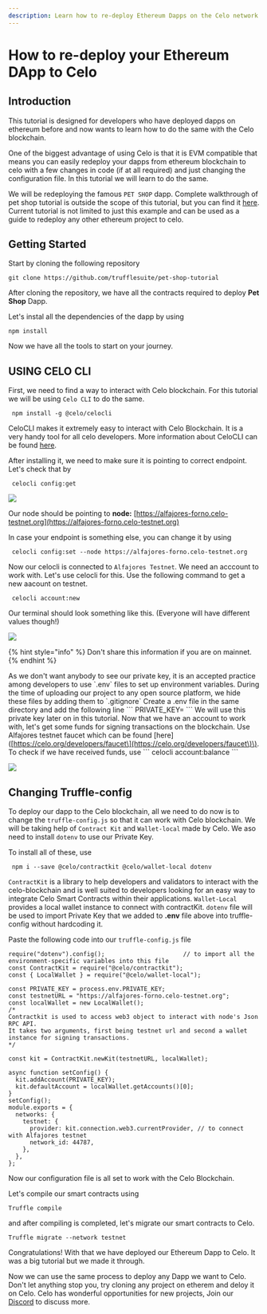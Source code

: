 ```yaml
---
description: Learn how to re-deploy Ethereum Dapps on the Celo network
---
```


# How to re-deploy your Ethereum DApp to Celo

## Introduction

This tutorial is designed for developers who have deployed dapps on ethereum before and now wants to learn how to do the same with the Celo blockchain.

One of the biggest advantage of using Celo is that it is EVM compatible that means you can easily redeploy your dapps from ethereum blockchain to celo with a few changes in code \(if at all required\) and just changing the configuration file. In this tutorial we will learn to do the same.

We will be redeploying the famous `PET SHOP` dapp. Complete walkthrough of pet shop tutorial is outside the scope of this tutorial, but you can find it [here](https://www.trufflesuite.com/tutorials/pet-shop). Current tutorial is not limited to just this example and can be used as a guide to redeploy any other ethereum project to celo.

## Getting Started

Start by cloning the following repository

```text
git clone https://github.com/trufflesuite/pet-shop-tutorial
```

After cloning the repository, we have all the contracts required to deploy **Pet Shop** Dapp.

Let's instal all the dependencies of the dapp by using

```text
npm install
```

Now we have all the tools to start on your journey.

## USING CELO CLI

First, we need to find a way to interact with Celo blockchain. For this tutorial we will be using `Celo CLI` to do the same.

```text
 npm install -g @celo/celocli
```

CeloCLI makes it extremely easy to interact with Celo Blockchain. It is a very handy tool for all celo developers. More information about CeloCLI can be found [here](https://docs.celo.org/celo-owner-guide/quick-start).

After installing it, we need to make sure it is pointing to correct endpoint. Let's check that by

```text
 celocli config:get
```

![](https://imgur.com/EEur2f5.png)

Our node should be pointing to **node:** [https://alfajores-forno.celo-testnet.org](https://alfajores-forno.celo-testnet.org)

In case your endpoint is something else, you can change it by using

```text
 celocli config:set --node https://alfajores-forno.celo-testnet.org
```

Now our celocli is connected to `Alfajores Testnet`. We need an acccount to work with. Let's use celocli for this. Use the following command to get a new aacount on testnet.

```text
 celocli account:new
```

Our terminal should look something like this. \(Everyone will have different values though!\)

![](https://imgur.com/qMjrv5Z.png)

{% hint style="info" %}
Don't share this information if you are on mainnet.
{% endhint %}

As we don't want anybody to see our private key, it is an accepted practice among developers to use \`.env\` files to set up environment variables. During the time of uploading our project to any open source platform, we hide these files by adding them to \`.gitignore\` Create a .env file in the same directory and add the following line \`\`\` PRIVATE\_KEY= \`\`\` We will use this private key later on in this tutorial. Now that we have an account to work with, let's get some funds for signing transactions on the blockchain. Use Alfajores testnet faucet which can be found \[here\]\([https://celo.org/developers/faucet\](https://celo.org/developers/faucet\)\). To check if we have received funds, use \`\`\` celocli account:balance \`\`\`

![](https://imgur.com/RFWBgTr.png)

## Changing Truffle-config

To deploy our dapp to the Celo blockchain, all we need to do now is to change the `truffle-config.js` so that it can work with Celo blockchain. We will be taking help of `Contract Kit` and `Wallet-local` made by Celo. We aso need to install `dotenv` to use our Private Key.

To install all of these, use

```text
 npm i --save @celo/contractkit @celo/wallet-local dotenv
```

`ContractKit` is a library to help developers and validators to interact with the celo-blockchain and is well suited to developers looking for an easy way to integrate Celo Smart Contracts within their applications. `Wallet-Local` provides a local wallet instance to connect with contractKit. `dotenv` file will be used to import Private Key that we added to **.env** file above into truffle-config without hardcoding it.

Paste the following code into our `truffle-config.js` file

```text
require("dotenv").config();                      // to import all the environment-specific variables into this file
const ContractKit = require("@celo/contractkit");
const { LocalWallet } = require("@celo/wallet-local");

const PRIVATE_KEY = process.env.PRIVATE_KEY;
const testnetURL = "https://alfajores-forno.celo-testnet.org";
const localWallet = new LocalWallet();
/*
Contractkit is used to access web3 object to interact with node's Json RPC API.
It takes two arguments, first being testnet url and second a wallet instance for signing transactions.
*/

const kit = ContractKit.newKit(testnetURL, localWallet);

async function setConfig() {
  kit.addAccount(PRIVATE_KEY);
  kit.defaultAccount = localWallet.getAccounts()[0];
}
setConfig();
module.exports = {
  networks: {
    testnet: {
      provider: kit.connection.web3.currentProvider, // to connect with Alfajores testnet
      network_id: 44787,
    },
  },
};
```

Now our configuration file is all set to work with the Celo Blockchain.

Let's compile our smart contracts using

```text
Truffle compile
```

and after compiling is completed, let's migrate our smart contracts to Celo.

```text
Truffle migrate --network testnet
```

Congratulations! With that we have deployed our Ethereum Dapp to Celo. It was a big tutorial but we made it through.

Now we can use the same process to deploy any Dapp we want to Celo. Don't let anything stop you, try cloning any project on etherem and deloy it on Celo. Celo has wonderful opportunities for new projects, Join our [Discord](https://discord.gg/7HGzGQvW) to discuss more.

